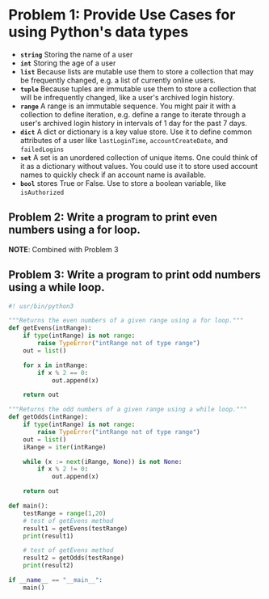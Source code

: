 # Problem 1: Provide Use Cases for using Python's data types
- **`string`** Storing the name of a user
- **`int`** Storing the age of a user
- **`list`** Because lists are mutable use them to store a collection that may be frequently changed, e.g. a list of currently online users.
- **`tuple`** Because tuples are immutable use them to store a collection that will be infrequently changed, like a user's archived login history.
- **`range`** A range is an immutable sequence. You might pair it with a collection to define iteration, e.g. define a range to iterate through a user's archived login history in intervals of 1 day for the past 7 days.
- **`dict`** A dict or dictionary is a key value store. Use it to define common attributes of a user like `lastLoginTime`, `accountCreateDate`, and `failedLogins`
- **`set`** A set is an unordered collection of unique items. One could think of it as a dictionary without values. You could use it to store used account names to quickly check if an account name is available.
- **`bool`** stores True or False. Use to store a boolean variable, like `isAuthorized`
## Problem 2: Write a program to print even numbers using a for loop.
**NOTE**: Combined with Problem 3
## Problem 3: Write a program to print odd numbers using a while loop.
```python
#! usr/bin/python3

"""Returns the even numbers of a given range using a for loop."""
def getEvens(intRange):
    if type(intRange) is not range:
        raise TypeError("intRange not of type range")
    out = list()

    for x in intRange:
        if x % 2 == 0:
            out.append(x)

    return out

"""Returns the odd numbers of a given range using a while loop."""
def getOdds(intRange):
    if type(intRange) is not range:
        raise TypeError("intRange not of type range")
    out = list()
    iRange = iter(intRange)

    while (x := next(iRange, None)) is not None:
        if x % 2 != 0:
            out.append(x)

    return out

def main():
    testRange = range(1,20)
    # test of getEvens method
    result1 = getEvens(testRange)
    print(result1)

    # test of getEvens method
    result2 = getOdds(testRange)
    print(result2)

if __name__ == "__main__":
    main()
```
